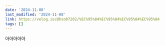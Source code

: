 ```yaml
---
date: '2024-11-08'
last_modified: '2024-11-08'
link: https://velog.io/@hso07202/%EC%95%84%EC%95%84%EC%95%84%EC%95%84
tags: []
---
```


아아아아아